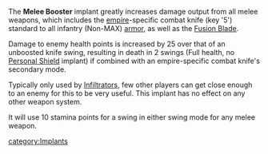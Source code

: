 The **Melee Booster** implant greatly increases damage output from all
melee weapons, which includes the [empire](/empire "wikilink")-specific
combat knife (key '5') standard to all infantry (Non-MAX)
[armor](/armor "wikilink"), as well as the [Fusion
Blade](/Fusion_Blade "wikilink").

Damage to enemy health points is increased by 25 over that of an
unboosted knife swing, resulting in death in 2 swings (Full health, no
[Personal Shield](/Personal_Shield "wikilink") implant) if combined with
an empire-specific combat knife's secondary mode.

Typically only used by [Infiltrators](/Infiltrator "wikilink"), few other
players can get close enough to an enemy for this to be very useful.
This implant has no effect on any other weapon system.

It will use 10 stamina points for a swing in either swing mode for any
melee weapon.

[category:Implants](/category:Implants "wikilink")
